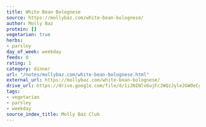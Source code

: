 ```yaml
---
title: White Bean Bolognese
source: https://mollybaz.com/white-bean-bolognese/
author: Molly Baz
protein: []
vegetarian: true
herbs:
- parsley
day_of_week: weekday
feeds: 0
rating: 1
category: dinner
url: "/notes/mollybaz.com/white-bean-bolognese.html"
external_url: https://mollybaz.com/white-bean-bolognese/
drive_url: https://drive.google.com/file/d/1i2NINlv6ujFc2WQzJyle2GWOeCgrXowx/view?usp=drive_link
tags:
- vegetarian
- parsley
- weekday
source_index_title: Molly Baz Club
---
```



